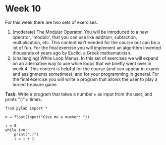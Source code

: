# Week 10

For this week there are two sets of exercises:

1. (moderate) The Modular Operator. You will be introduced to a new operator, 'modulo', that you can use like addition, subtaction, multiplication, etc. This content isn't needed for the course but can be a lot of fun. For the final exercise you will implement an algorithm invented thousands of years ago by Euclid, a Greek mathematician. 
2. (challenging) While Loop Menus. In this set of exercises we will expand on an alternative way to use while loops that we briefly went over in week 4. This content is helpful for the course (and can appear in exams and assignments sometimes), and for your programming in general. For the final exercise you will write a program that allows the user to play a buried treasure game. 


**Task:** Write a program that takes a number `n` as input from the user, and prints ":)" `n` times. 


```
from pylab import *

n = float(input("Give me a number: "))

i = 0
while i<n:
    print(":)")
    i = i + 1

```
